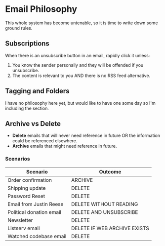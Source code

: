# Email Philosophy

This whole system has become untenable, so it is time to write down some ground rules.

## Subscriptions

When there is an unsubscribe button in an email, rapidly click it unless:

1. You know the sender personally and they will be offended if you unsubscribe.
2. The content is relevant to you AND there is no RSS feed alternative.

## Tagging and Folders

I have no philosophy here yet, but would like to have one some day so I'm including the section.

## Archive vs Delete

* **Delete** emails that will never need reference in future OR the information could be referenced elsewhere.
* **Archive** emails that might need reference in future.

### Scenarios

| Scenario    | Outcome |
| -------- | ------- |
| Order confirmation  | ARCHIVE |
| Shipping update | DELETE |
| Password Reset | DELETE |
| Email from Justin Reese | DELETE WITHOUT READING |
| Political donation email | DELETE AND UNSUBSCRIBE |
| Newsletter | DELETE |
| Listserv email | DELETE IF WEB ARCHIVE EXISTS |
| Watched codebase email | DELETE |
